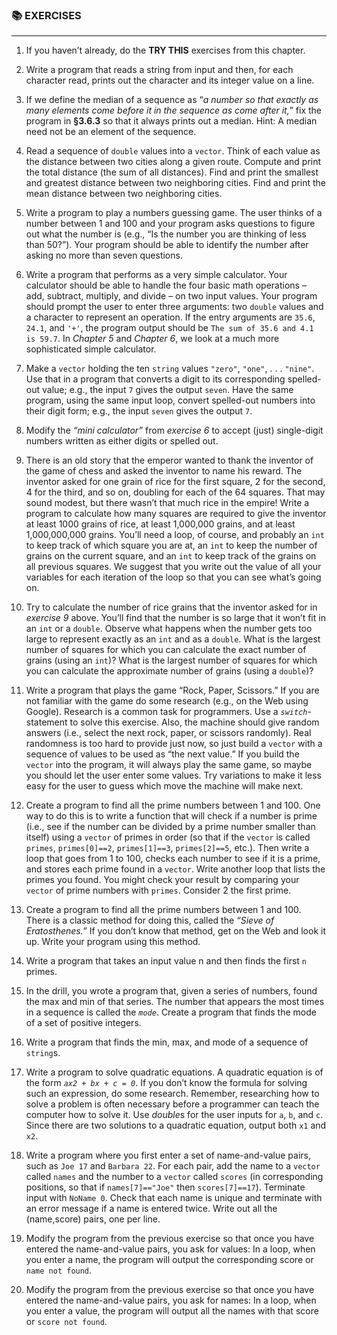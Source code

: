 ### 📚 EXERCISES 

---

1. If you haven’t already, do the **TRY THIS** exercises from this chapter.

2. Write a program that reads a string from input and then, for each character read, prints out the character and its integer value on a line.

3. If we define the median of a sequence as “*a number so that exactly as many elements come before it in the sequence as come after it,*” fix the program in **§3.6.3** so that it always prints out a median. Hint: A median need not be an element of the sequence.

4. Read a sequence of `double` values into a `vector`. Think of each value as the distance between two cities along a given route. Compute and print the total distance (the sum of all distances). Find and print the smallest and greatest distance between two neighboring cities. Find and print the mean distance between two neighboring cities.

5. Write a program to play a numbers guessing game. The user thinks of a number between 1 and 100 and your program asks questions to figure out what the number is (e.g., “Is the number you are thinking of less than 50?”). Your program should be able to identify the number after asking no more than seven questions.

6. Write a program that performs as a very simple calculator. Your calculator should be able to handle the four basic math operations – add, subtract, multiply, and divide – on two input values. Your program should prompt the user to enter three arguments: two `double` values and a character to represent an operation. If the entry arguments are `35.6`, `24.1`, and `'+'`, the program output should be `The sum of 35.6 and 4.1 is 59.7`. In *Chapter 5* and *Chapter 6*, we look at a much more sophisticated simple calculator.

7. Make a `vector` holding the ten `string` values `"zero"`, `"one"`, . . . `"nine"`. Use that in a program that converts a digit to its corresponding spelled-out value; e.g., the input `7` gives the output `seven`. Have the same program, using the same input loop, convert spelled-out numbers into their digit form; e.g., the input `seven` gives the output `7`.

8. Modify the *“mini calculator”* from *exercise 6* to accept (just) single-digit numbers written as either digits or spelled out.

9. There is an old story that the emperor wanted to thank the inventor of the game of chess and asked the inventor to name his reward. The inventor asked for one grain of rice for the first square, 2 for the second, 4 for the third, and so on, doubling for each of the 64 squares. That may sound modest, but there wasn’t that much rice in the empire! Write a program to calculate how many squares are required to give the inventor at least 1000 grains of rice, at least 1,000,000 grains, and at least 1,000,000,000 grains. You’ll need a loop, of course, and probably an `int` to keep track of which square you are at, an `int` to keep the number of grains on the current square, and an `int` to keep track of the grains on all previous squares. We suggest that you write out the value of all your variables for each iteration of the loop so that you can see what’s going on.

10. Try to calculate the number of rice grains that the inventor asked for in *exercise 9* above. You’ll find that the number is so large that it won’t fit in an `int` or a `double`. Observe what happens when the number gets too large to represent exactly as an `int` and as a `double`. What is the largest number of squares for which you can calculate the exact number of grains (using an `int`)? What is the largest number of squares for which you can calculate the approximate number of grains (using a `double`)?

11. Write a program that plays the game “Rock, Paper, Scissors.” If you are not familiar with the game do some research (e.g., on the Web using Google). Research is a common task for programmers. Use a *`switch`*-statement to solve this exercise. Also, the machine should give random answers (i.e., select the next rock, paper, or scissors randomly). Real randomness is too hard to provide just now, so just build a `vector` with a sequence of values to be used as “the next value.” If you build the `vector` into the program, it will always play the same game, so maybe you should let the user enter some values. Try variations to make it less easy for the user to guess which move the machine will make next.

12. Create a program to find all the prime numbers between 1 and 100. One way to do this is to write a function that will check if a number is prime (i.e., see if the number can be divided by a prime number smaller than itself) using a `vector` of primes in order (so that if the `vector` is called `primes`, `primes[0]==2`, `primes[1]==3`, `primes[2]==5`, etc.). Then write a loop that goes from 1 to 100, checks each number to see if it is a prime, and stores each prime found in a `vector`. Write another loop that lists the primes you found. You might check your result by comparing your `vector` of prime numbers with `primes`. Consider 2 the first prime.

13. Create a program to find all the prime numbers between 1 and 100. There is a classic method for doing this, called the *“Sieve of Eratosthenes.”* If you don’t know that method, get on the Web and look it up. Write your program using this method.

14. Write a program that takes an input value n and then finds the first `n` primes.

15. In the drill, you wrote a program that, given a series of numbers, found the max and min of that series. The number that appears the most times in a sequence is called the *`mode`*. Create a program that finds the mode of a set of positive integers.

16. Write a program that finds the min, max, and mode of a sequence of `string`s.

17. Write a program to solve quadratic equations. A quadratic equation is of the form *`ax2 + bx + c = 0`*. If you don’t know the formula for solving such an expression, do some research. Remember, researching how to solve a problem is often necessary before a programmer can teach the computer how to solve it. Use *double*s for the user inputs for `a`, `b`, and `c`. Since there are two solutions to a quadratic equation, output both `x1` and `x2`.

18. Write a program where you first enter a set of name-and-value pairs, such as `Joe 17` and `Barbara 22`. For each pair, add the name to a `vector` called `names` and the number to a `vector` called `scores` (in corresponding positions, so that if `names[7]=="Joe"` then `scores[7]==17`). Terminate input with `NoName 0`. Check that each name is unique and terminate with an error message if a name is entered twice. Write out all the (name,score) pairs, one per line.

19. Modify the program from the previous exercise so that once you have entered the name-and-value pairs, you ask for values: In a loop, when you enter a name, the program will output the corresponding score or `name not found`.

20. Modify the program from the previous exercise so that once you have entered the name-and-value pairs, you ask for names: In a loop, when you enter a value, the program will output all the names with that score or `score not found`.